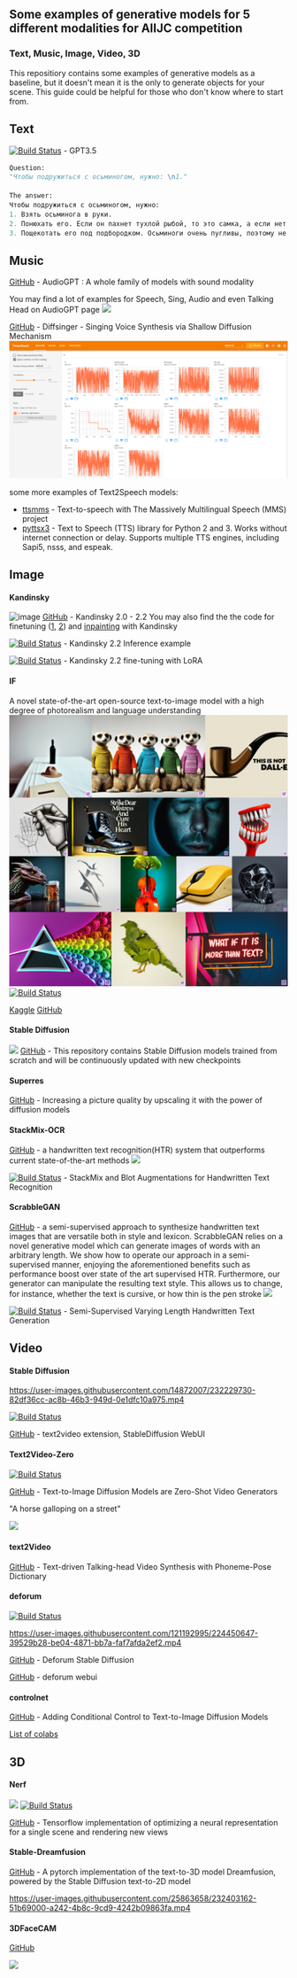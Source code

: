 ## Some examples of generative models for 5 different modalities for AIIJC competition
### Text, Music, Image, Video, 3D

This repositiory contains some examples of generative models as a baseline, but it doesn't mean it is the only to generate objects for your scene. This guide could be helpful for those who don't know where to start from.



## Text
[![Build Status](https://camo.githubusercontent.com/84f0493939e0c4de4e6dbe113251b4bfb5353e57134ffd9fcab6b8714514d4d1/68747470733a2f2f636f6c61622e72657365617263682e676f6f676c652e636f6d2f6173736574732f636f6c61622d62616467652e737667)](https://colab.research.google.com/drive/1KyDX_D-rsKN8qpIvo3YMXSYmT3poaBGN) - GPT3.5

```py
Question:
"Чтобы подружиться с осьминогом, нужно: \n1."

The answer:
Чтобы подружиться с осьминогом, нужно: 
1. Взять осьминога в руки.
2. Понюхать его. Если он пахнет тухлой рыбой, то это самка, а если нет - то самец. Самки крупнее самцов и у них более развиты присоски на щупальцах, которыми они удерживают самца во время спаривания. У самки также есть мешочек с яйцами, которые она откладывает в песок. После оплодотворения яйца развиваются в течение нескольких месяцев, пока из них не вылупятся маленькие моллюски. 
3. Пощекотать его под подбородком. Осьминоги очень пугливы, поэтому не стоит делать резких движений, чтобы не спугнуть его и не разозлить. Лучше просто понаблюдать за ним, и он
```


## Music
[GitHub](https://github.com/AIGC-Audio/AudioGPT) - AudioGPT : A whole family of models with sound modality

You may find a lot of examples for Speech, Sing, Audio and even Talking Head on AudioGPT page
![](https://raw.githubusercontent.com/yerfor/GeneFace/main/assets/GeneFace.png)

[GitHub](https://github.com/MoonInTheRiver/DiffSinger) - Diffsinger - Singing Voice Synthesis via Shallow Diffusion Mechanism
![](https://raw.githubusercontent.com/MoonInTheRiver/DiffSinger/master/resources/tfb.png)

some more examples of Text2Speech models:

- [ttsmms](https://github.com/wannaphong/ttsmms) - Text-to-speech with The Massively Multilingual Speech (MMS) project
- [pyttsx3](https://pypi.org/project/pyttsx3/) - Text to Speech (TTS) library for Python 2 and 3. Works without internet connection or delay. Supports multiple TTS engines, including Sapi5, nsss, and espeak.


## Image
#### Kandinsky
![image](https://raw.githubusercontent.com/ai-forever/Kandinsky-2/main/content/einstein.png)
[GitHub](https://github.com/ai-forever/Kandinsky-2/tree/main/notebooks) - Kandinsky 2.0 - 2.2
You may also find the the code for finetuning ([1](https://github.com/ai-forever/Kandinsky-2/blob/main/notebooks/train_prior.ipynb), [2](https://github.com/ai-forever/Kandinsky-2/blob/main/notebooks/lora_decoder.ipynb)) and [inpainting](https://github.com/ai-forever/Kandinsky-2/blob/main/notebooks/Kandinsky_2_0_inpainting.ipynb) with Kandinsky


[![Build Status](https://camo.githubusercontent.com/84f0493939e0c4de4e6dbe113251b4bfb5353e57134ffd9fcab6b8714514d4d1/68747470733a2f2f636f6c61622e72657365617263682e676f6f676c652e636f6d2f6173736574732f636f6c61622d62616467652e737667)](https://colab.research.google.com/drive/1MfN9dfmejT8NjXhR353NeP5RzbruHgo7?usp=sharing) - Kandinsky 2.2 Inference example

[![Build Status](https://camo.githubusercontent.com/84f0493939e0c4de4e6dbe113251b4bfb5353e57134ffd9fcab6b8714514d4d1/68747470733a2f2f636f6c61622e72657365617263682e676f6f676c652e636f6d2f6173736574732f636f6c61622d62616467652e737667)](https://colab.research.google.com/drive/1lUWfe4CWhPJhUZYjMAE7g4ciHX4764rN?usp=sharing) - Kandinsky 2.2 fine-tuning with LoRA


#### IF
A novel state-of-the-art open-source text-to-image model with a high degree of photorealism and language understanding
![](https://raw.githubusercontent.com/deep-floyd/IF/develop/pics/nabla.jpg)
[![Build Status](https://camo.githubusercontent.com/84f0493939e0c4de4e6dbe113251b4bfb5353e57134ffd9fcab6b8714514d4d1/68747470733a2f2f636f6c61622e72657365617263682e676f6f676c652e636f6d2f6173736574732f636f6c61622d62616467652e737667)](https://colab.research.google.com/github/huggingface/notebooks/blob/main/diffusers/deepfloyd_if_free_tier_google_colab.ipynb)

[Kaggle](https://www.kaggle.com/code/shonenkov/deepfloyd-if-4-3b-generator-of-pictures) [GitHub](https://github.com/deep-floyd/IF)

#### Stable Diffusion
![](https://raw.githubusercontent.com/Stability-AI/stablediffusion/main/assets/stable-samples/txt2img/768/merged-0002.png)
[GitHub](https://github.com/Stability-AI/stablediffusion) - This repository contains Stable Diffusion models trained from scratch and will be continuously updated with new checkpoints


#### Superres
[GitHub](https://github.com/boomb0om/generations-pipeline) - Increasing a picture quality by upscaling it with the power of diffusion models


#### StackMix-OCR
[GitHub](https://github.com/ai-forever/StackMix-OCR) - a handwritten text recognition(HTR) system that outperforms current state-of-the-art methods
![](https://camo.githubusercontent.com/49aae1b26fbf96ba2bf87640256141f6c628c5a1bb26b4025ab819bff3257266/68747470733a2f2f73756e392d36342e757365726170692e636f6d2f696d70672f7841466d446e567575546d6334464d5f464b684c506e712d4b767270704434782d4476554b672f687931714b6252625335382e6a70673f73697a653d34303278333035267175616c6974793d3936267369676e3d356264666137373032663265363535636339393165323734643462623762336626747970653d616c62756d)

[![Build Status](https://camo.githubusercontent.com/7038d1559d7306912c5c1d2a8fa1b683464ad48440bc8f4db49038821b373712/68747470733a2f2f696d672e736869656c64732e696f2f62616467652f61725869762d50617065722d253343434f4c4f522533452e737667)](https://arxiv.org/abs/2108.11667) - StackMix and Blot Augmentations for Handwritten Text Recognition


#### ScrabbleGAN
[GitHub](https://github.com/arshjot/ScrabbleGAN) - a semi-supervised approach to synthesize handwritten text images that are versatile both in style and lexicon. ScrabbleGAN relies on a novel generative model which can generate images of words with an arbitrary length. We show how to operate our approach in a semi-supervised manner, enjoying the aforementioned benefits such as performance boost over state of the art supervised HTR. Furthermore, our generator can manipulate the resulting text style. This allows us to change, for instance, whether the text is cursive, or how thin is the pen stroke
![](https://raw.githubusercontent.com/arshjot/ScrabbleGAN/main/graphics/title.png)

[![Build Status](https://camo.githubusercontent.com/7038d1559d7306912c5c1d2a8fa1b683464ad48440bc8f4db49038821b373712/68747470733a2f2f696d672e736869656c64732e696f2f62616467652f61725869762d50617065722d253343434f4c4f522533452e737667)](https://arxiv.org/abs/2003.10557) - Semi-Supervised Varying Length Handwritten Text Generation


## Video

#### Stable Diffusion
https://user-images.githubusercontent.com/14872007/232229730-82df36cc-ac8b-46b3-949d-0e1dfc10a975.mp4

[![Build Status](https://camo.githubusercontent.com/84f0493939e0c4de4e6dbe113251b4bfb5353e57134ffd9fcab6b8714514d4d1/68747470733a2f2f636f6c61622e72657365617263682e676f6f676c652e636f6d2f6173736574732f636f6c61622d62616467652e737667)](https://colab.research.google.com/drive/1uW1ZqswkQ9Z9bp5Nbo5z59cAn7I0hE6R?usp=sharing#scrollTo=NW1MUCGkqYQz)

[GitHub](https://github.com/kabachuha/sd-webui-text2video) - text2video extension, StableDiffusion WebUI 

#### Text2Video-Zero
[![Build Status](https://camo.githubusercontent.com/84f0493939e0c4de4e6dbe113251b4bfb5353e57134ffd9fcab6b8714514d4d1/68747470733a2f2f636f6c61622e72657365617263682e676f6f676c652e636f6d2f6173736574732f636f6c61622d62616467652e737667)](https://colab.research.google.com/github/camenduru/text2video-zero-colab/blob/main/text2video_custom_pro.ipynb)

[GitHub](https://github.com/Picsart-AI-Research/Text2Video-Zero) - Text-to-Image Diffusion Models are Zero-Shot Video Generators

"A horse galloping on a street"

![](https://raw.githubusercontent.com/Picsart-AI-Research/Text2Video-Zero/main/__assets__/github/results/t2v/horse_galloping_2.gif)

#### text2Video 
[GitHub](https://github.com/sibozhang/Text2Video) - Text-driven Talking-head Video Synthesis with Phoneme-Pose Dictionary

#### deforum
[![Build Status](https://camo.githubusercontent.com/84f0493939e0c4de4e6dbe113251b4bfb5353e57134ffd9fcab6b8714514d4d1/68747470733a2f2f636f6c61622e72657365617263682e676f6f676c652e636f6d2f6173736574732f636f6c61622d62616467652e737667)](https://colab.research.google.com/github/deforum-art/deforum-stable-diffusion/blob/main/Deforum_Stable_Diffusion.ipynb)

https://user-images.githubusercontent.com/121192995/224450647-39529b28-be04-4871-bb7a-faf7afda2ef2.mp4

[GitHub](https://github.com/deforum-art/deforum-stable-diffusion) - Deforum Stable Diffusion

[GitHub](https://github.com/deforum-art/sd-webui-deforum) - deforum webui


#### controlnet
[GitHub](https://github.com/lllyasviel/ControlNet) - Adding Conditional Control to Text-to-Image Diffusion Models

[List of colabs](https://github.com/camenduru/controlnet-colab)



## 3D
#### Nerf
![](https://raw.githubusercontent.com/bmild/nerf/master/imgs/pipeline.jpg)
[![Build Status](https://camo.githubusercontent.com/84f0493939e0c4de4e6dbe113251b4bfb5353e57134ffd9fcab6b8714514d4d1/68747470733a2f2f636f6c61622e72657365617263682e676f6f676c652e636f6d2f6173736574732f636f6c61622d62616467652e737667)](https://colab.research.google.com/github/bmild/nerf/blob/master/tiny_nerf.ipynb)

[GitHub](https://github.com/bmild/nerf) - Tensorflow implementation of optimizing a neural representation for a single scene and rendering new views

#### Stable-Dreamfusion
[GitHub](https://github.com/ashawkey/stable-dreamfusion) - A pytorch implementation of the text-to-3D model Dreamfusion, powered by the Stable Diffusion text-to-2D model

https://user-images.githubusercontent.com/25863658/232403162-51b69000-a242-4b8c-9cd9-4242b09863fa.mp4

#### 3DFaceCAM
[GitHub](https://github.com/aashishrai3799/3DFaceCAM)

![](https://raw.githubusercontent.com/aashishrai3799/3DFaceCAM/main/3dfacecam.gif)













